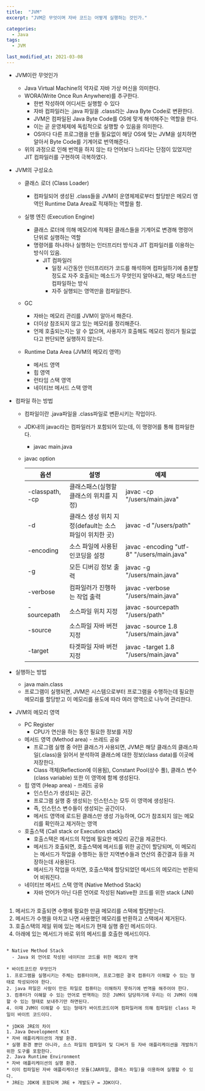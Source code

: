 ```yaml
---
title:  "JVM"
excerpt: "JVM은 무엇이며 자바 코드는 어떻게 실행하는 것인가."

categories:
  - Java
tags:
  - JVM

last_modified_at: 2021-03-08
---
```



* JVM이란 무엇인가
  * Java Virtual Machine의 약자로 자바 가상 머신을 의미한다.
  * WORA(Write Once Run Anywhere)를 추구한다.
    - 한번 작성하여 어디서든 실행할 수 있다
    - 자바 컴파일러는 .java 파일을 .class라는 Java Byte Code로 변환한다. 
    - JVM은 컴파일된 Java Byte Code를 OS에 맞게 해석해주는 역할을 한다.
    - 이는 곧 운영체제에 독립적으로 실행할 수 있음을 의미한다.
    - OS마다 다른 프로그램을 만들 필요없이 해당 OS에 맞는 JVM을 설치하면 알아서 Byte Code를 기계어로 번역해준다.
  * 위의 과정으로 인해 번역을 하지 않는 타 언어보다 느리다는 단점이 있었지만 JIT 컴파일러를 구현하여 극복하였다.

* JVM의 구성요소
  * 클래스 로더 (Class Loader)
    * 컴파일되어 생성된 .class들을 JVM이 운영체제로부터 할당받은 메모리 영역인 Runtime Data Area로 적재하는 역할을 함.

  * 실행 엔진 (Execution Engine)
    * 클래스 로더에 의해 메모리에 적재된 클래스들을 기계어로 변경해 명령어 단위로 실행하는 역할
    * 명령어를 하나하나 실행하는 인터프리터 방식과 JIT 컴파일러를 이용하는 방식이 있음.
      - JIT 컴파일러
        - 일정 시간동안 인터프리터가 코드를 해석하며 컴파일하기에 충분할 정도로 자주 호출되는 메소드가 무엇인지 알아내고, 해당 메소드만 컴파일하는 방식
        - 자주 실행되는 영역만을 컴파일한다.
  * GC
    * 자바는 메모리 관리를 JVM이 알아서 해준다.
    * 더이상 참조되지 않고 있는 메모리를 정리해준다.
    * 언제 호출되는지는 알 수 없으며, 사용자가 호출해도 메모리 정리가 필요없다고 판단되면 실행하지 않는다.
  * Runtime Data Area (JVM의 메모리 영역)
    * 메서드 영역 
    * 힙 영역
    * 런타임 스택 영역
    * 네이티브 메서드 스택 영역
  

* 컴파일 하는 방법
  * 컴파일이란 .java파일을 .class파일로 변환시키는 작업이다.
  * JDK내의 javac라는 컴파일러가 포함되어 있는데, 이 명령어를 통해 컴파일한다.
    * javac main.java
  * javac option

    |옵션|설명|예제|
    |---|---|---|
    |-classpath, -cp|클래스패스(실행할 클래스의 위치를 지정)|javac -cp "/users/main.java"|
    |-d|클래스 생성 위치 지정(default는 소스파일이 위치한 곳)|javac -d "/users/path"|
    |-encoding|소스 파일에 사용된 인코딩을 설정|javac -encoding "utf-8" "/users/main.java"|
    |-g|모든 디버깅 정보 출력|javac -g "/users/main.java"|
    |-verbose|컴파일러가 진행하는 작업 출력|javac -verbose "/users/main.java"|
    |-sourcepath|소스파일 위치 지정|javac -sourcepath "/users/path"|
    |-source|소스파일 자바 버전 지정|javac -source 1.8 "/users/main.java"|
    |-target|타겟파일 자바 버전 지정|javac -target 1.8 "/users/main.java"|

* 실행하는 방법
  * java main.class
  * 프로그램이 실행되면, JVM은 시스템으로부터 프로그램을 수행하는데 필요한 메모리를 할당받고 이 메모리를 용도에 따라 여러 영역으로 나누어 관리한다.

* JVM의 메모리 영역  
  * PC Register
    - CPU가 연산을 하는 동안 필요한 정보를 저장
  * 메서드 영역 (Method area) - 쓰레드 공유
    - 프로그램 실행 중 어떤 클래스가 사용되면, JVM은 해당 클래스의 클래스파일(.class)을 읽어서 분석하여 클래스에 대한 정보(class data)를 이곳에 저장한다.
    - Class 객체(Reflection에 이용됨), Constant Pool(상수 풀), 클래스 변수 (class variable) 또한 이 영역에 함께 생성된다.
  * 힙 영역 (Heap area) - 쓰레드 공유
    - 인스턴스가 생성되는 공간.
    - 프로그램 실행 중 생성되는 인스턴스는 모두 이 영역에 생성된다.
    - 즉, 인스턴스 변수들이 생성되는 공간이다.
    - 메서드 영역에 로드된 클래스만 생성 가능하며, GC가 참조되지 않는 메모리를 확인하고 제거하는 영역
  * 호출스택 (Call stack or Execution stack)
    - 호출스택은 메서드의 작업에 필요한 메모리 공간을 제공한다.
    - 메서드가 호출되면, 호출스택에 메서드를 위한 공간이 할당되며, 이 메모리는 메서드가 작업을 수행하는 동안 지역변수들과 연산의 중간결과 등을 저장하는데 사용된다.
    - 메서드가 작업을 마치면, 호출스택에 할당되었던 메서드의 메모리는 반환되어 비워진다.
  * 네이티브 메서드 스택 영역 (Native Method Stack)
    - 자바 언어가 아닌 다른 언어로 작성된 Native한 코드를 위한 stack (JNI) 
  ```
1. 메서드가 호출되면 수행에 필요한 만큼 메모리를 스택에 할당받는다.
2. 메서드가 수행을 마치고 나면 사용했던 메모리를 반환하고 스택에서 제거된다.
3. 호출스택의 제일 위에 있는 메서드가 현재 실행 중인 메서드이다.
4. 아래에 있는 메서드가 바로 위의 메서드를 호출한 메서드이다.
  ```
  
  * Native Method Stack
    - Java 외 언어로 작성된 네이티브 코드를 위한 메모리 영역

* 바이트코드란 무엇인가
1. 프로그램을 실행시키는 주체는 컴퓨터이며, 프로그램은 결국 컴퓨터가 이해할 수 있는 형태로 작성되어야 한다.
2. java 파일은 사람이 만든 파일로 컴퓨터는 이해하지 못하기에 번역을 해주어야 한다.
3. 컴퓨터가 이해할 수 있는 언어로 번역하는 것은 JVM이 담당하기에 우리는 이 JVM이 이해할 수 있는 형태로 보내주기만 하면된다.
4. 이때 JVM이 이해할 수 있는 형태가 바이트코드이며 컴파일러에 의해 컴파일된 class 파일이 바이트 코드이다.

* jDK와 JRE의 차이
1. Java Development Kit
  * 자바 애플리케이션의 개발 환경.
  * 실행 환경 뿐만 아니라, 소스 파일의 컴파일러 및 디버거 등 자바 애플리케이션을 개발하기 위한 도구를 포함한다.
2. Java Runtime Environment
  * 자바 애플리케이션의 실행 환경.
  * 이미 컴파일된 자바 애플리케이션 모듈(JAR파일, 클래스 파일)을 이용하여 실행할 수 있다.
  * JRE는 JDK에 포함되며 JRE + 개발도구 = JDK이다.


